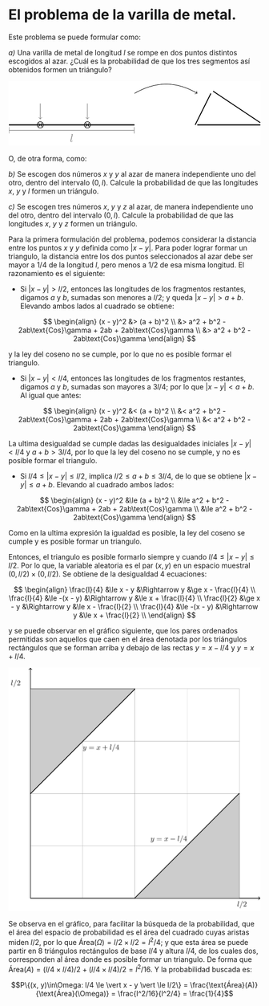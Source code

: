 # El problema de la varilla de metal.

Este problema se puede formular como:

_a)_ Una varilla de metal de longitud $l$ se rompe en dos puntos distintos escogidos al azar. ¿Cuál es la probabilidad de que los tres segmentos ası́ obtenidos formen un triángulo?

![Problema del Triangulo](e01-PE_files/figure-html/unnamed-chunk-1-1.png)

O, de otra forma, como: 

_b)_ Se escogen dos números $x$ y $y$ al azar de manera independiente uno del otro, dentro del intervalo $(0, l)$. Calcule la probabilidad de que las longitudes $x$, $y$ y $l$ formen un triángulo.

_c)_ Se escogen tres números $x$, $y$ y $z$ al azar, de manera independiente uno del otro, dentro del intervalo $(0, l)$. Calcule la probabilidad de que las longitudes $x$, $y$ y $z$ formen un triángulo.

Para la primera formulación del problema, podemos considerar la distancia entre los puntos $x$ y $y$ definida como $\vert x - y \vert$. Para poder lograr formar un triangulo, la distancia entre los dos puntos seleccionados al azar debe ser mayor a $1/4$ de la longitud $l$, pero menos a $1/2$ de esa misma longitud. El razonamiento es el siguiente:

* Si $\vert x - y \vert > l/2$, entonces las longitudes de los fragmentos restantes, digamos $a$ y $b$, sumadas son menores a $l/2$; y queda $\vert x - y \vert > a + b$. Elevando ambos lados al cuadrado se obtiene:

 $$
 \begin{align}
     (x - y)^2 &> (a + b)^2 \\
         &> a^2 + b^2 - 2ab\text{Cos}\gamma + 2ab + 2ab\text{Cos}\gamma \\
         &> a^2 + b^2 - 2ab\text{Cos}\gamma
 \end{align}
 $$

 y la ley del coseno no se cumple, por lo que no es posible formar el triangulo. 

* Si $\vert x - y \vert < l/4$, entonces las longitudes de los fragmentos restantes, digamos $a$ y $b$, sumadas son mayores a $3l/4$; por lo que $\vert x - y \vert < a + b$. Al igual que antes:

 $$
 \begin{align}
     (x - y)^2 &< (a + b)^2 \\
         &< a^2 + b^2 - 2ab\text{Cos}\gamma + 2ab + 2ab\text{Cos}\gamma \\
         &< a^2 + b^2 - 2ab\text{Cos}\gamma
 \end{align}
 $$

 La ultima desigualdad se cumple dadas las desigualdades iniciales $\vert x - y \vert < l/4$ y $a + b > 3l/4$, por lo que la ley del coseno no se cumple, y no es posible formar el triangulo.

* Si $l/4 \le \vert x - y \vert \le l/2$, implica $l/2 \le a + b \le 3l/4$, de lo que se obtiene $\vert x - y \vert \le a + b$. Elevando al cuadrado ambos lados:
 
 $$
 \begin{align}
     (x - y)^2 &\le (a + b)^2 \\
         &\le a^2 + b^2 - 2ab\text{Cos}\gamma + 2ab + 2ab\text{Cos}\gamma \\
         &\le a^2 + b^2 - 2ab\text{Cos}\gamma
 \end{align}
 $$

 Como en la ultima expresión la igualdad es posible, la ley del coseno se cumple y es posible formar un triangulo.

Entonces, el triangulo es posible formarlo siempre y cuando $l/4 \le \vert x - y \vert \le l/2$. Por lo que, la variable aleatoria es el par $(x, y)$ en un espacio muestral $(0, l/2)\times(0, l/2)$. Se obtiene de la desigualdad 4 ecuaciones:

$$
\begin{align}
    \frac{l}{4} &\le x - y &\Rightarrow y &\ge x - \frac{l}{4} \\
    \frac{l}{4} &\le -(x - y) &\Rightarrow y &\le x + \frac{l}{4} \\
    \frac{l}{2} &\ge x - y &\Rightarrow y &\le x - \frac{l}{2} \\
    \frac{l}{4} &\le -(x - y) &\Rightarrow y &\le x + \frac{l}{2} \\
\end{align}
$$

y se puede observar en el gráfico siguiente, que los pares ordenados permitidas son aquellos que caen en el área denotada por los triángulos rectángulos que se forman arriba y debajo de las rectas $y = x - l/4$ y $y= x + l/4$. 

![](e01-PE_files/figure-html/unnamed-chunk-2-1.png)<!-- -->

Se observa en el gráfico, para facilitar la búsqueda de la probabilidad, que el área del espacio de probabilidad es el área del cuadrado cuyas aristas miden $l/2$, por lo que $\text{Área}(\Omega) = l/2 \times l/2 = l^2/4$; y que esta área se puede partir en 8 triángulos rectángulos de base $l/4$ y altura $l/4$, de los cuales dos, corresponden al área donde es posible formar un triangulo. De forma que $\text{Área}(A) = (l/4 \times l/4)/2 + (l/4 \times l/4)/2 = l^2/16$. Y la probabilidad buscada es:

$$P\{(x, y)\in\Omega: l/4 \le \vert x - y \vert \le l/2\} = \frac{\text{Área}(A)}{\text{Área}(\Omega)} = \frac{l^2/16}{l^2/4} = \frac{1}{4}$$

<!---rmarkdown::render("Tarea-1-Prob-Stat-2022.Rmd", "rdocx_document")--->
<!---rmarkdown::render("Tarea-1-Prob-Stat-2022.Rmd", "pdf_document")--->

